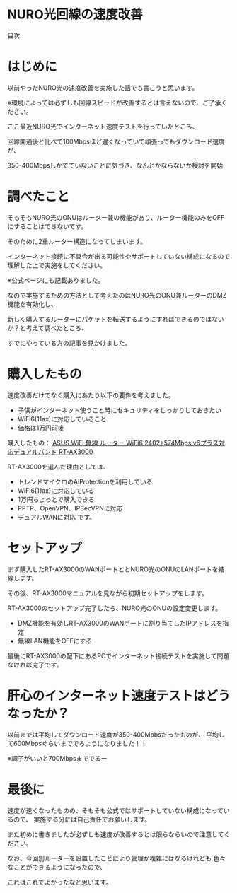 # NURO光回線の速度改善

目次

# はじめに

以前やったNURO光の速度改善を実施した話でも書こうと思います。

 ※環境によっては必ずしも回線スピードが改善するとは言えないので、ご了承ください。

ここ最近NURO光でインターネット速度テストを行っていたところ、 

回線開通後と比べて100Mbpsほど遅くなっていて頑張ってもダウンロード速度が、

 350-400Mbpsしかでていないことに気づき、なんとかならないか検討を開始

# 調べたこと

そもそもNURO光のONUはルーター兼の機能があり、ルーター機能のみをOFFにすることはできないです。

 そのために2重ルーター構造になってしまいます。

インターネット接続に不具合が出る可能性やサポートしていない構成になるので理解した上で実施をしてください。

※公式ページにも記載ありました。

なので実施するための方法として考えたのはNURO光のONU兼ルーターのDMZ機能を有効化し、

 新しく購入するルーターにパケットを転送するようにすればできるのではないか？と考えて調べたところ、

 すでにやっている方の記事を見かけました。

# 購入したもの

速度改善だけでなく購入にあたり以下の要件を考えました。 

- 子供がインターネット使うこと時にセキュリティをしっかりしておきたい
- WiFi6(11ax)に対応していること
- 価格は1万円前後

購入したもの： [ASUS WiFi 無線 ルーター WiFi6 2402+574Mbps v6プラス対応デュアルバンド RT-AX3000](https://www.amazon.co.jp/gp/product/B084K1NY5D/ref=ppx_yo_dt_b_asin_title_o00_s00?ie=UTF8&psc=1)

RT-AX3000を選んだ理由としては、 

- トレンドマイクロのAiProtectionを利用している
- WiFi6(11ax)に対応している
- 1万円ちょっとで購入できる
- PPTP、OpenVPN、IPSecVPNに対応
- デュアルWANに対応 です。

# セットアップ

まず購入したRT-AX3000のWANポートととNURO光のONUのLANポートを結線します。 

その後、RT-AX3000マニュアルを見ながら初期セットアップをします。 

RT-AX3000のセットアップ完了したら、NURO光のONUの設定変更します。 

- DMZ機能を有効しRT-AX3000のWANポートに割り当てしたIPアドレスを指定
- 無線LAN機能をOFFにする

最後にRT-AX3000の配下にあるPCでインターネット接続テストを実施して問題なければ完了です。

# 肝心のインターネット速度テストはどうなったか？

以前までは平均してダウンロード速度が350-400Mpbsだったものが、 平均して600Mbpsぐらいまででるようになりました！！ 

※調子がいいと700Mbpsまででるー

# 最後に

速度が速くなったものの、そもそも公式ではサポートしていない構成になっているので、 実施する分には自己責任でお願いします。 

また初めに書きましたが必ずしも速度が改善するとは限らならいので注意してください。

なお、今回別ルーターを設置したことにより管理が複雑にはなるけれども 色々なことができるようになったので、

これはこれでよかったなと思います。